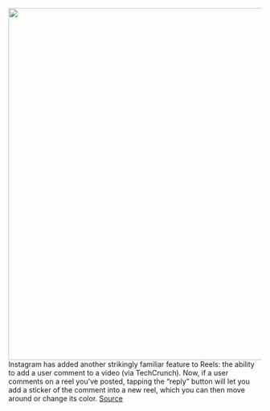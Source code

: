 <img src='https://cdn.vox-cdn.com/thumbor/b-0sjhiaRyR_EBIF1jupm1umQLs=/0x0:2028x1024/1200x800/filters:focal(852x350:1176x674)/cdn.vox-cdn.com/uploads/chorus_image/image/70266679/FGSDy6WVkAET_Cv.0.jpeg' width='700px' /><br/>
Instagram has added another strikingly familiar feature to Reels: the ability to add a user comment to a video (via TechCrunch). Now, if a user comments on a reel you've posted, tapping the “reply” button will let you add a sticker of the comment into a new reel, which you can then move around or change its color.
<a href='https://www.theverge.com/2021/12/13/22832529/instagram-reels-visual-replies-feature-tiktok-copy'> Source <a/>